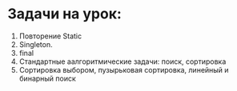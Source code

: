 # Задачи на урок:
1. Повторение Static
2. Singleton.
3. final
4. Стандартные аалгоритмические задачи: поиск, сортировка
5. Сортировка выбором, пузырьковая сортировка, линейный и бинарный поиск


                                                                                                                                                          




